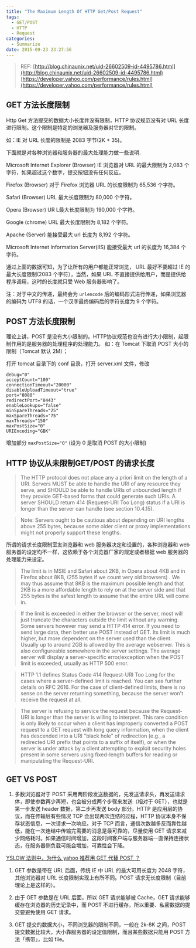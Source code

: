 ```yaml
---
title: "The Maximum Length Of HTTP Get/Post Request"
tags:
  - GET/POST
  - HTTP
  - Request
categories:
  - Summarize
date: 2015-09-23 23:27:56
---
```

> REF:
[http://blog.chinaunix.net/uid-26602509-id-4495786.html](http://blog.chinaunix.net/uid-26602509-id-4495786.html)
[https://developer.yahoo.com/performance/rules.html](https://developer.yahoo.com/performance/rules.html)

## GET 方法长度限制

Http Get 方法提交的数据大小长度并没有限制，HTTP 协议规范没有对 URL 长度进行限制。这个限制是特定的浏览器及服务器对它的限制。

如：IE 对 URL 长度的限制是 2083 字节(2K + 35)。

下面就是对各种浏览器和服务器的最大处理能力做一些说明.

<!-- more -->

Microsoft Internet Explorer (Browser)
IE 浏览器对 URL 的最大限制为 2,083 个字符，如果超过这个数字，提交按钮没有任何反应。

Firefox (Browser)
对于 Firefox 浏览器 URL 的长度限制为 65,536 个字符。

Safari (Browser)
URL 最大长度限制为 80,000 个字符。

Opera (Browser)
UR L最大长度限制为 190,000 个字符。

Google (chrome)
URL 最大长度限制为 8,182 个字符。

Apache (Server)
能接受最大 url 长度为 8,192 个字符。

Microsoft Internet Information Server(IIS)
能接受最大 url 的长度为 16,384 个字符。

通过上面的数据可知，为了让所有的用户都能正常浏览， URL 最好不要超过 IE 的最大长度限制(2083 个字符），当然，如果 URL 不直接提供给用户，而是提供给程序调用，这时的长度就只受 Web 服务器影响了。

注：对于中文的传递，最终会为 `urlencode` 后的编码形式进行传递，如果浏览器的编码为 UTF8 的话，一个汉字最终编码后的字符长度为 9 个字符。

## POST 方法长度限制

理论上讲，POST 是没有大小限制的。HTTP协议规范也没有进行大小限制，起限制作用的是服务器的处理程序的处理能力。
如：在 Tomcat 下取消 POST 大小的限制（Tomcat 默认 2M）；

打开 tomcat 目录下的 conf 目录，打开 server.xml 文件，修改

```
debug="0"
acceptCount="100"
connectionTimeout="20000"
disableUploadTimeout="true"
port="8080"
redirectPort="8443"
enableLookups="false"
minSpareThreads="25"
maxSpareThreads="75"
maxThreads="150"
maxPostSize="0"
URIEncoding="GBK"
```

增加部分 `maxPostSize="0"` (设为 0 是取消 POST 的大小限制)

## HTTP 协议从未限制GET/POST 的请求长度

> The HTTP protocol does not place any a priori limit on the length of a URI. Servers MUST be able to handle the URI of any resource they serve, and SHOULD be able to handle URIs of unbounded length if they provide GET-based forms that could generate such URIs. A server SHOULD return 414 (Request-URI Too Long) status if a URI is longer than the server can handle (see section 10.4.15).


> Note: Servers ought to be cautious about depending on URI lengths above 255 bytes, because some older client or proxy implementations might not properly support these lengths.

所谓的请求长度限制室友浏览器和 web 服务器决定和设置的，各种浏览器和 web 服务器的设定均不一样，这依赖于各个浏览器厂家的规定或者根据 web 服务器的处理能力来设定。

> The limit is in MSIE and Safari about 2KB, in Opera about 4KB and in Firefox about 8KB, (255 bytes if we count very old browsers) . We may thus assume that 8KB is the maximum possible length and that 2KB is a more affordable length to rely on at the server side and that 255 bytes is the safest length to assume that the entire URL will come in.

> If the limit is exceeded in either the browser or the server, most will just truncate the characters outside the limit without any warning. Some servers however may send a HTTP 414 error. If you need to send large data, then better use POST instead of GET. Its limit is much higher, but more dependent on the server used than the client. Usually up to around 2GB is allowed by the average webserver. This is also configureable somewhere in the server settings. The average server will display a server-specific error/exception when the POST limit is exceeded, usually as HTTP 500 error.

> HTTP 1.1 defines Status Code 414 Request-URI Too Long for the cases where a server-defined limit is reached. You can see further details on RFC 2616\. For the case of client-defined limits, there is no sense on the server returning something, because the server won't receive the request at all.

> The server is refusing to service the request because the Request-URI is longer than the server is willing to interpret. This rare condition is only likely to occur when a client has improperly converted a POST request to a GET request with long query information, when the client has descended into a URI "black hole" of redirection (e.g., a redirected URI prefix that points to a suffix of itself), or when the server is under attack by a client attempting to exploit security holes present in some servers using fixed-length buffers for reading or manipulating the Request-URI.

## GET VS POST

1.  多数浏览器对于 POST 采用两阶段发送数据的，先发送请求头，再发送请求体，即使参数再少再短，也会被分成两个步骤来发送（相对于 GET），也就是第一步发送 header 数据，第二步再发送 body 部分。HTTP 是应用层的协议，而在传输层有些情况 TCP 会出现两次连结的过程，HTTP 协议本身不保存状态信息，一次请求一次响应。对于 TCP 而言，通信次数越多反而靠性越低，能在一次连结中传输完需要的消息是最可靠的，尽量使用 GET 请求来减少网络耗时。如果通信时间增加，这段时间客户端与服务器端一直保持连接状态，在服务器侧负载可能会增加，可靠性会下降。

[YSLOW 法则中，为什么 yahoo 推荐用 GET 代替 POST ？](http://blogread.cn/it/article/6100?f=wb)

1. GET 参数是带在 URL 后面，传统 IE 中 URL 的最大可用长度为 2048 字符，其他浏览器对 URL 长度限制实现上有所不同。POST 请求无长度限制（目前理论上是这样的）。</p>
2. 由于 GET 参数是在 URL 后面，所以 GET 请求能够被 Cache，GET 请求能够缓存在浏览器的历史记录中，而 POST 不进行缓存，所以重要、私密数据的提交要避免使用 GET 请求。</p>
3. GET 提交的数据大小，不同浏览器的限制不同，一般在 2k-8K 之间，POST 提交数据比较大，大小靠服务器的设定值限制，而且某些数据只能用 POST 方法「携带」，比如 file。
